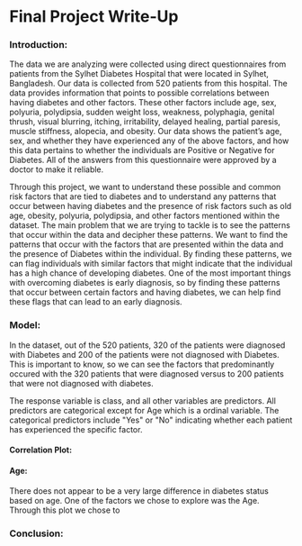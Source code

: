 # Final Project Write-Up

### Introduction:

  The data we are analyzing were collected using direct questionnaires from patients from the Sylhet Diabetes Hospital that were located in Sylhet, Bangladesh. Our data is collected from 520 patients from this hospital. The data provides information that points to possible correlations between having diabetes and other factors. These other factors include age, sex, polyuria, polydipsia, sudden weight loss, weakness, polyphagia, genital thrush, visual blurring, itching, irritability, delayed healing, partial paresis, muscle stiffness, alopecia, and obesity. Our data shows the patient’s age, sex, and whether they have experienced any of the above factors, and how this data pertains to whether the individuals are Positive or Negative for Diabetes. All of the answers from this questionnaire were approved by a doctor to make it reliable. 
  
  Through this project, we want to understand these possible and common risk factors that are tied to diabetes and to understand any patterns that occur between having diabetes and the presence of risk factors such as old age, obesity, polyuria, polydipsia, and other factors mentioned within the dataset. The main problem that we are trying to tackle is to see the patterns that occur within the data and decipher these patterns. We want to find the patterns that occur with the factors that are presented within the data and the presence of Diabetes within the individual. By finding these patterns, we can flag individuals with similar factors that might indicate that the individual has a high chance of developing diabetes. One of the most important things with overcoming diabetes is early diagnosis, so by finding these patterns that occur between certain factors and having diabetes, we can help find these flags that can lead to an early diagnosis. 
  
### Model:

In the dataset, out of the 520 patients, 320 of the patients were diagnosed with Diabetes and 200 of the patients were not diagnosed with Diabetes. This is important to know, so we can see the factors that predominantly occured with the 320 patients that were diagnosed versus to 200 patients that were not diagnosed with diabetes. 

The response variable is class, and all other variables are predictors. All predictors are categorical except for Age which is a ordinal variable. The categorical predictors include "Yes" or "No" indicating whether each patient has experienced the specific factor. 

#### Correlation Plot:


#### Age:

There does not appear to be a very large difference in diabetes status based on age.
One of the factors we chose to explore was the Age. Through this plot we chose to  



### Conclusion:
